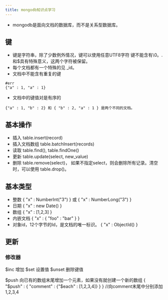 ```yaml
---
title: mongodb知识点学习
---
```


* mongodb是面向文档的数据库，而不是关系型数据库。

## 键
* 键是字符串，除了少数例外情况，键可以使用任意UTF8字符
键不能含有\0。.和$具有特殊意义，这两个字符被保留。
* 每个文档都有一个特殊的见 \_id。
* 文档中不能含有重复的键
```mongodb
#err
{"a" : 1, "a" : 1} 
```
* 文档中的键值对是有序的
```mongodb
{"a" : 1, "b" : 2} 和 { "b" : 2, "a" : 1 } 是两个不同的文档。
```

## 基本操作
* 插入 table.insert(record)
* 插入文档数组 table.batchInsert(records)
* 读取 table.find(), table.findOne()
* 更新 table.update(select, new_value)
* 删除 table.remove(select)， 如果不指定select，则会删除所有记录。清空时，可以使用 table.drop()。

## 基本类型
* 整数 
  { "x" : NumberInt("3") } 或 { "x" : NumberLong("3") }
* 日期 
  { "x" : new Date() }
* 数组
  { "x" : [1,2,3] }
* 内嵌文档
  { "x" : { "foo" : "bar" } }
* 对象id，12个字节的Id，是文档的唯一标识。
  { "x" : ObjectId() }

## 更新
### 修改器
$inc 增加
$set 设置值
$unset 删除键值

$push 向已有的数组末尾增加一个元素，如果没有就创建一个新的数组
{ "$push" : { "comment" : {"$each" : [1,2,3,4]} } } //向comment末尾中分别添加1,2,3,4
